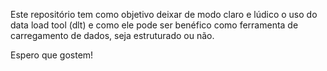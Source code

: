 Este repositório tem como objetivo deixar de modo claro e lúdico o uso do data load tool (dlt) e como ele pode ser benéfico como ferramenta de carregamento de dados, seja estruturado ou não.

Espero que gostem!
